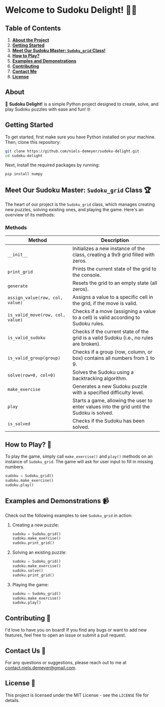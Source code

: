  # **Welcome to Sudoku Delight!** 🧩📝

## **Table of Contents**
1. [**About the Project**](#about)
2. [**Getting Started**](#getting-started)
3. [**Meet Our Sudoku Master: `Sudoku_grid` Class!**](#class)
4. [**How to Play?**](#play)
5. [**Examples and Demonstrations**](#examples)
6. [**Contributing**](#contribute)
7. [**Contact Me**](#contact)
8. [**License**](#license)

## **<a name="about">About</a>**
🧩 **Sudoku Delight!** is a simple Python project designed to create, solve, and play Sudoku puzzles with ease and fun! 🤓

## **<a name="getting-started">Getting Started</a>**
To get started, first make sure you have Python installed on your machine. Then, clone this repository:

```bash
git clone https://github.com/niels-demeyer/sudoku-delight.git
cd sudoku-delight
```

Next, install the required packages by running:

```bash
pip install numpy
```

 ## **<a name="class">Meet Our Sudoku Master: `Sudoku_grid` Class</a>** 🏆

The heart of our project is the `Sudoku_grid` class, which manages creating new puzzles, solving existing ones, and playing the game. Here's an overview of its methods:

### **Methods**

| Method | Description |
| --- | --- |
| `__init__` | Initializes a new instance of the class, creating a 9x9 grid filled with zeros. |
| `print_grid` | Prints the current state of the grid to the console. |
| `generate` | Resets the grid to an empty state (all zeros). |
| `assign_value(row, col, value)` | Assigns a value to a specific cell in the grid, if the move is valid. |
| `is_valid_move(row, col, value)` | Checks if a move (assigning a value to a cell) is valid according to Sudoku rules. |
| `is_valid_sudoku` | Checks if the current state of the grid is a valid Sudoku (i.e., no rules are broken). |
| `is_valid_group(group)` | Checks if a group (row, column, or box) contains all numbers from 1 to 9. |
| `solve(row=0, col=0)` | Solves the Sudoku using a backtracking algorithm. |
| `make_exercise` | Generates a new Sudoku puzzle with a specified difficulty level. |
| `play` | Starts a game, allowing the user to enter values into the grid until the Sudoku is solved. |
| `is_solved` | Checks if the Sudoku has been solved. |

## **<a name="play">How to Play?</a>** 🎲
To play the game, simply call `make_exercise()` and `play()` methods on an instance of `Sudoku_grid`. The game will ask for user input to fill in missing numbers.

```python
sudoku = Sudoku_grid()
sudoku.make_exercise()
sudoku.play()
```

## **<a name="examples">Examples and Demonstrations</a>** 📹
Check out the following examples to see `Sudoku_grid` in action:

1. Creating a new puzzle:

   ```python
   sudoku = Sudoku_grid()
   sudoku.make_exercise()
   sudoku.print_grid()
   ```

2. Solving an existing puzzle:

   ```python
   sudoku = Sudoku_grid()
   sudoku.make_exercise()
   sudoku.solve()
   sudoku.print_grid()
   ```

3. Playing the game:

   ```python
   sudoku = Sudoku_grid()
   sudoku.make_exercise()
   sudoku.play()
   ```

## **<a name="contribute">Contributing</a>** 🤝
I'd love to have you on board! If you find any bugs or want to add new features, feel free to open an issue or submit a pull request.

## **<a name="contact">Contact Us</a>** 💬
For any questions or suggestions, please reach out to me at [contact.niels.demeyer@gmail.com](mailto:contact.niels.demeyer@gmail.com).

## **<a name="license">License</a>** 📄
This project is licensed under the MIT License - see the `LICENSE` file for details.
